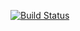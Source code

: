 [![Build Status](https://travis-ci.org/banelengwane/first_terminal_test.svg?branch=master)](https://travis-ci.org/banelengwane/first_terminal_test)
